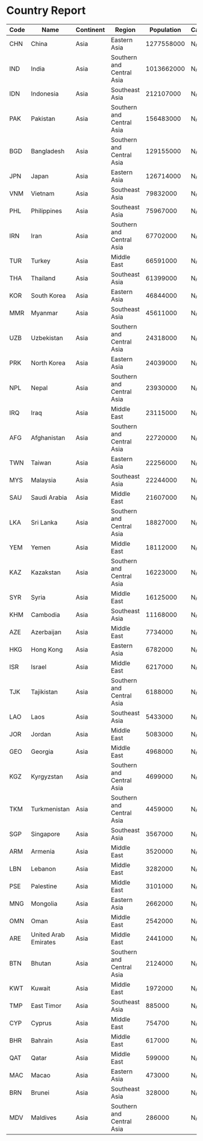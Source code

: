 # Country Report

| Code | Name | Continent | Region | Population | Capital |
| ---- | ---- | --------- | ------ | ---------- | ------- |
| CHN | China | Asia | Eastern Asia | 1277558000 | N/A |
| IND | India | Asia | Southern and Central Asia | 1013662000 | N/A |
| IDN | Indonesia | Asia | Southeast Asia | 212107000 | N/A |
| PAK | Pakistan | Asia | Southern and Central Asia | 156483000 | N/A |
| BGD | Bangladesh | Asia | Southern and Central Asia | 129155000 | N/A |
| JPN | Japan | Asia | Eastern Asia | 126714000 | N/A |
| VNM | Vietnam | Asia | Southeast Asia | 79832000 | N/A |
| PHL | Philippines | Asia | Southeast Asia | 75967000 | N/A |
| IRN | Iran | Asia | Southern and Central Asia | 67702000 | N/A |
| TUR | Turkey | Asia | Middle East | 66591000 | N/A |
| THA | Thailand | Asia | Southeast Asia | 61399000 | N/A |
| KOR | South Korea | Asia | Eastern Asia | 46844000 | N/A |
| MMR | Myanmar | Asia | Southeast Asia | 45611000 | N/A |
| UZB | Uzbekistan | Asia | Southern and Central Asia | 24318000 | N/A |
| PRK | North Korea | Asia | Eastern Asia | 24039000 | N/A |
| NPL | Nepal | Asia | Southern and Central Asia | 23930000 | N/A |
| IRQ | Iraq | Asia | Middle East | 23115000 | N/A |
| AFG | Afghanistan | Asia | Southern and Central Asia | 22720000 | N/A |
| TWN | Taiwan | Asia | Eastern Asia | 22256000 | N/A |
| MYS | Malaysia | Asia | Southeast Asia | 22244000 | N/A |
| SAU | Saudi Arabia | Asia | Middle East | 21607000 | N/A |
| LKA | Sri Lanka | Asia | Southern and Central Asia | 18827000 | N/A |
| YEM | Yemen | Asia | Middle East | 18112000 | N/A |
| KAZ | Kazakstan | Asia | Southern and Central Asia | 16223000 | N/A |
| SYR | Syria | Asia | Middle East | 16125000 | N/A |
| KHM | Cambodia | Asia | Southeast Asia | 11168000 | N/A |
| AZE | Azerbaijan | Asia | Middle East | 7734000 | N/A |
| HKG | Hong Kong | Asia | Eastern Asia | 6782000 | N/A |
| ISR | Israel | Asia | Middle East | 6217000 | N/A |
| TJK | Tajikistan | Asia | Southern and Central Asia | 6188000 | N/A |
| LAO | Laos | Asia | Southeast Asia | 5433000 | N/A |
| JOR | Jordan | Asia | Middle East | 5083000 | N/A |
| GEO | Georgia | Asia | Middle East | 4968000 | N/A |
| KGZ | Kyrgyzstan | Asia | Southern and Central Asia | 4699000 | N/A |
| TKM | Turkmenistan | Asia | Southern and Central Asia | 4459000 | N/A |
| SGP | Singapore | Asia | Southeast Asia | 3567000 | N/A |
| ARM | Armenia | Asia | Middle East | 3520000 | N/A |
| LBN | Lebanon | Asia | Middle East | 3282000 | N/A |
| PSE | Palestine | Asia | Middle East | 3101000 | N/A |
| MNG | Mongolia | Asia | Eastern Asia | 2662000 | N/A |
| OMN | Oman | Asia | Middle East | 2542000 | N/A |
| ARE | United Arab Emirates | Asia | Middle East | 2441000 | N/A |
| BTN | Bhutan | Asia | Southern and Central Asia | 2124000 | N/A |
| KWT | Kuwait | Asia | Middle East | 1972000 | N/A |
| TMP | East Timor | Asia | Southeast Asia | 885000 | N/A |
| CYP | Cyprus | Asia | Middle East | 754700 | N/A |
| BHR | Bahrain | Asia | Middle East | 617000 | N/A |
| QAT | Qatar | Asia | Middle East | 599000 | N/A |
| MAC | Macao | Asia | Eastern Asia | 473000 | N/A |
| BRN | Brunei | Asia | Southeast Asia | 328000 | N/A |
| MDV | Maldives | Asia | Southern and Central Asia | 286000 | N/A |
